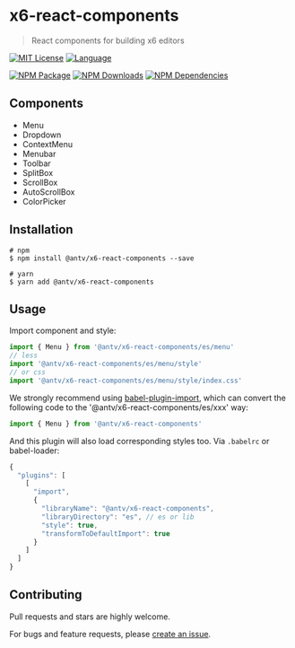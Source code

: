# x6-react-components

> React components for building x6 editors

[![MIT License](https://img.shields.io/github/license/antvis/x6?style=flat-square)](/LICENSE) [![Language](https://img.shields.io/badge/language-typescript-blue.svg?style=flat-square)](https://www.typescriptlang.org)

[![NPM Package](https://img.shields.io/npm/v/@antv/x6-react-components.svg?style=flat-square)](https://www.npmjs.com/package/@antv/x6-react-components) [![NPM Downloads](http://img.shields.io/npm/dm/@antv/x6-react-components.svg?style=flat-square)](https://www.npmjs.com/package/@antv/x6-react-components) [![NPM Dependencies](https://img.shields.io/david/antvis/x6?path=packages%2Fx6-react-components&style=flat-square)](https://www.npmjs.com/package/@antv/x6-react-components)

## Components

- Menu
- Dropdown
- ContextMenu
- Menubar
- Toolbar
- SplitBox
- ScrollBox
- AutoScrollBox
- ColorPicker

## Installation

```shell
# npm
$ npm install @antv/x6-react-components --save

# yarn
$ yarn add @antv/x6-react-components
```

## Usage

Import component and style:

```ts
import { Menu } from '@antv/x6-react-components/es/menu'
// less
import '@antv/x6-react-components/es/menu/style'
// or css
import '@antv/x6-react-components/es/menu/style/index.css'
```

We strongly recommend using [babel-plugin-import](https://github.com/ant-design/babel-plugin-import), which can convert the following code to the '@antv/x6-react-components/es/xxx' way:

```ts
import { Menu } from '@antv/x6-react-components'
```

And this plugin will also load corresponding styles too. Via `.babelrc` or babel-loader:

```js
{
  "plugins": [
    [
      "import",
      {
        "libraryName": "@antv/x6-react-components",
        "libraryDirectory": "es", // es or lib
        "style": true,
        "transformToDefaultImport": true
      }
    ]
  ]
}
```

## Contributing

Pull requests and stars are highly welcome.

For bugs and feature requests, please [create an issue](https://github.com/antvis/x6/issues/new).
